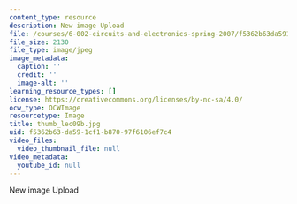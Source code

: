 ```yaml
---
content_type: resource
description: New image Upload
file: /courses/6-002-circuits-and-electronics-spring-2007/f5362b63da591cf1b87097f6106ef7c4_thumb_lec09b.jpg
file_size: 2130
file_type: image/jpeg
image_metadata:
  caption: ''
  credit: ''
  image-alt: ''
learning_resource_types: []
license: https://creativecommons.org/licenses/by-nc-sa/4.0/
ocw_type: OCWImage
resourcetype: Image
title: thumb_lec09b.jpg
uid: f5362b63-da59-1cf1-b870-97f6106ef7c4
video_files:
  video_thumbnail_file: null
video_metadata:
  youtube_id: null
---
```

New image Upload